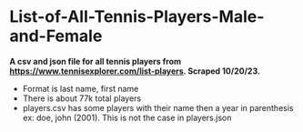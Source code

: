 # List-of-All-Tennis-Players-Male-and-Female
**A csv and json file for all tennis players from https://www.tennisexplorer.com/list-players. Scraped 10/20/23.**  
- Format is last name, first name
- There is about 77k total players
- players.csv has some players with their name then a year in parenthesis ex: doe, john (2001). This is not the case in players.json
